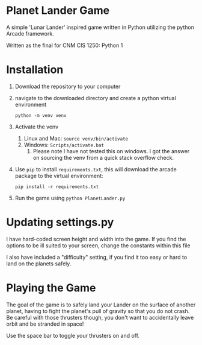 # Planet Lander Game
A simple 'Lunar Lander' inspired game written in Python utilizing the python Arcade framework. 

Written as the final for CNM CIS 1250: Python 1

# Installation


1) Download the repository to your computer

2) navigate to the downloaded directory and create a python virtual environment

   `python -m venv venv`

3) Activate the venv
   1) Linux and Mac: `source venv/bin/activate`
   2) Windows: `Scripts/activate.bat`
      1) Please note I have not tested this on windows. I got the answer on sourcing the venv from a quick stack overflow check.

4) Use `pip` to install `requirements.txt`, this will download the arcade package to the virtual environment:

   `pip install -r requirements.txt`

6) Run the game using `python PlanetLander.py`

# Updating settings.py
I have hard-coded screen height and width into the game. If you find the options to be ill suited to your screen, change the constants within this file

I also have included a "difficulty" setting, if you find it too easy or hard to land on the planets safely.

# Playing the Game
The goal of the game is to safely land your Lander on the surface of another planet, having to fight the planet's pull of gravity so that you do not crash.
Be careful with those thrusters though, you don't want to accidentally leave orbit and be stranded in space!

Use the space bar to toggle your thrusters on and off.

